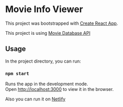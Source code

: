 # Movie Info Viewer

This project was bootstrapped with [Create React App](https://github.com/facebook/create-react-app).

This project is using [Movie Database API](https://developers.themoviedb.org/3/getting-started/introduction)

## Usage

In the project directory, you can run:

### `npm start`

Runs the app in the development mode.\
Open [http://localhost:3000](http://localhost:3000) to view it in the browser.

Also you can run it on [Netlify](https://movie-info-viewer.netlify.app/)
